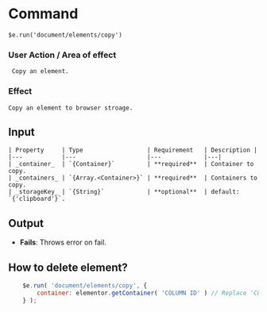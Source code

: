 # Command
  `$e.run('document/elements/copy')`

### User Action / Area of effect
     Copy an element.
     
### Effect
    Copy an element to browser stroage.

## Input
    | Property     | Type                  | Requirement   | Description |
    |---           |---                    |---            |---|
    | _container_  | `{Container}`         | **required**  | Container to copy.
    | _containers_ | `{Array.<Container>}` | **required**  | Containers to copy.
    | _storageKey_ | `{String}`            | **optional**  | default: `{'clipboard'}`.

## Output
   * **Fails**: Throws error on fail.
   
## How to delete element?
```javascript
    $e.run( 'document/elements/copy', {
        container: elementor.getContainer( 'COLUMN ID' ) // Replace 'COLUMN ID' with your column id.
    } );
```
